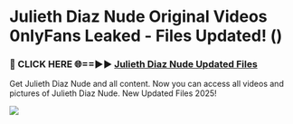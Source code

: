 # Julieth Diaz Nude Original Videos 0nlyFans Leaked - Files Updated! ()

<h3>🔴 CLICK HERE 🌐==►► <a href="https://tinyurl.com/2p9ay9w9" rel="nofollow">Julieth Diaz Nude Updated Files</a></h3>

Get Julieth Diaz Nude and all content. Now you can access all videos and pictures of Julieth Diaz Nude. New Updated Files 2025!

[![](https://i.imgur.com/KQgVmj3.gif)](https://tinyurl.com/2p9ay9w9)
